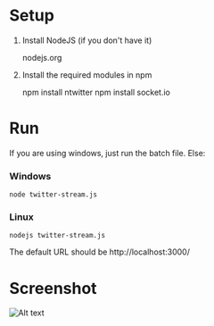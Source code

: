 Setup
=====

1. Install NodeJS (if you don't have it)

	nodejs.org

2. Install the required modules in npm

    npm install ntwitter
    npm install socket.io

Run
===

If you are using windows, just run the batch file. Else:

### Windows

    node twitter-stream.js

### Linux

    nodejs twitter-stream.js


The default URL should be http://localhost:3000/


Screenshot
==========

![Alt text](http://i.imgur.com/NDxCLlU.png)
